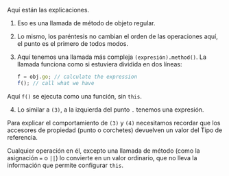 Aquí están las explicaciones.

1. Eso es una llamada de método de objeto regular.

2. Lo mismo, los paréntesis no cambian el orden de las operaciones aquí, el punto es el primero de todos modos.

3. Aquí tenemos una llamada más compleja `(expresión).method()`. La llamada funciona como si estuviera dividida en dos líneas:

   ```js no-beautify
   f = obj.go; // calculate the expression
   f(); // call what we have
   ```

Aquí `f()` se ejecuta como una función, sin `this`.

4. Lo similar a `(3)`, a la izquierda del punto `.` tenemos una expresión.

Para explicar el comportamiento de `(3)` y `(4)` necesitamos recordar que los accesores de propiedad (punto o corchetes) devuelven un valor del Tipo de referencia.

Cualquier operación en él, excepto una llamada de método (como la asignación `=` o `||`) lo convierte en un valor ordinario, que no lleva la información que permite configurar `this`.
